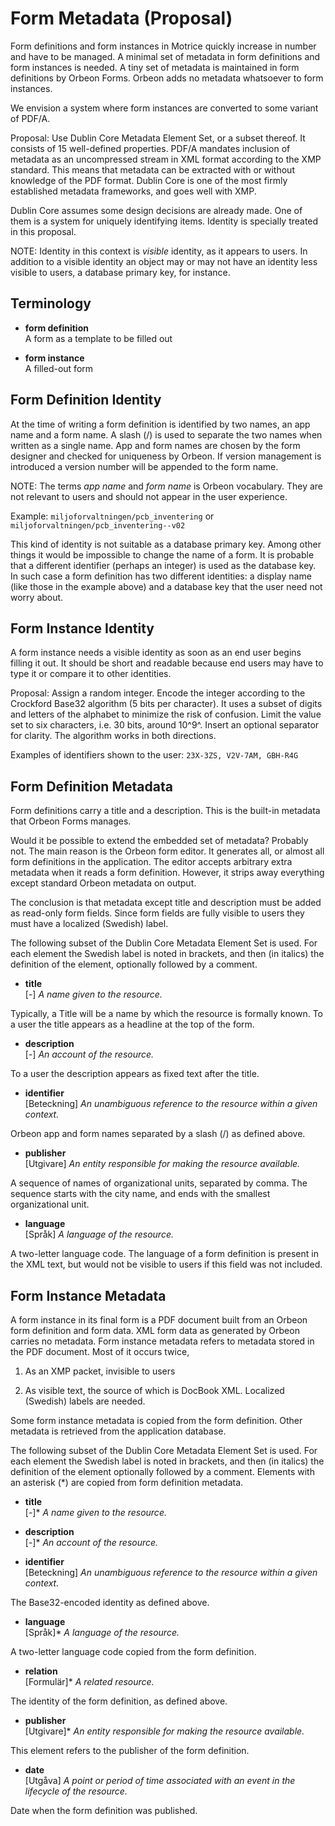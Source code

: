 # Form Metadata (Proposal) #

Form definitions and form instances in Motrice quickly increase in number and have to be managed. A minimal set of metadata in form definitions and form instances is needed. A tiny set of metadata is maintained in form definitions by Orbeon Forms. Orbeon adds no metadata whatsoever to form instances.

We envision a system where form instances are converted to some variant of PDF/A.

Proposal: Use Dublin Core Metadata Element Set, or a subset thereof. It consists of 15 well-defined properties. PDF/A mandates inclusion of metadata as an uncompressed stream in XML format according to the XMP standard. This means that metadata can be extracted with or without knowledge of the PDF format. Dublin Core is one of the most firmly established metadata frameworks, and goes well with XMP.

Dublin Core assumes some design decisions are already made. One of them is a system for uniquely identifying items. Identity is specially treated in this proposal.

 NOTE: Identity in this context is *visible* identity, as it appears to users.  In addition to a visible identity an object may or may not have an identity less visible to users,  a database primary key, for instance.

## Terminology ##


* **form definition**  
 A form as a template to be filled out


* **form instance**  
 A filled-out form

## Form Definition Identity ##

At the time of writing a form definition is identified by two names, an app name and a form name. A slash (/) is used to separate the two names when written as a single name. App and form names are chosen by the form designer and checked for uniqueness by Orbeon. If version management is introduced a version number will be appended to the form name.

 NOTE: The terms *app name* and *form name* is Orbeon vocabulary.  They are not relevant to users and should not appear in the user experience.

Example: `miljoforvaltningen/pcb_inventering` or `miljoforvaltningen/pcb_inventering--v02`

This kind of identity is not suitable as a database primary key. Among other things it would be impossible to change the name of a form. It is probable that a different identifier (perhaps an integer) is used as the database key. In such case a form definition has two different identities: a display name (like those in the example above) and a database key that the user need not worry about.

## Form Instance Identity ##

A form instance needs a visible identity as soon as an end user begins filling it out. It should be short and readable because end users may have to type it or compare it to other identities.

Proposal: Assign a random integer. Encode the integer according to the Crockford Base32 algorithm (5 bits per character). It uses a subset of digits and letters of the alphabet to minimize the risk of confusion. Limit the value set to six characters, i.e. 30 bits, around 10^9^. Insert an optional separator for clarity. The algorithm works in both directions.

Examples of identifiers shown to the user: `23X-3ZS, V2V-7AM, GBH-R4G`

## Form Definition Metadata ##

Form definitions carry a title and a description. This is the built-in metadata that Orbeon Forms manages.

Would it be possible to extend the embedded set of metadata? Probably not. The main reason is the Orbeon form editor. It generates all, or almost all form definitions in the application. The editor accepts arbitrary extra metadata when it reads a form definition. However, it strips away everything except standard Orbeon metadata on output.

The conclusion is that metadata except title and description must be added as read-only form fields. Since form fields are fully visible to users they must have a localized (Swedish) label.

The following subset of the Dublin Core Metadata Element Set is used. For each element the Swedish label is noted in brackets, and then (in italics) the definition of the element, optionally followed by a comment.


* **title**  
 [-] *A name given to the resource.*

 Typically, a Title will be a name by which the resource is formally known.  To a user the title appears as a headline at the top of the form.


* **description**  
 [-] *An account of the resource.*

 To a user the description appears as fixed text after the title.


* **identifier**  
 [Beteckning] *An unambiguous reference to the resource within a given context.*

 Orbeon app and form names separated by a slash (/) as defined above.


* **publisher**  
 [Utgivare] *An entity responsible for making the resource available.*

 A sequence of names of organizational units, separated by comma.  The sequence starts with the city name, and ends with the smallest organizational unit.


* **language**  
 [Språk] *A language of the resource.*

 A two-letter language code.  The language of a form definition is present in the XML text, but would not be visible to users  if this field was not included.

## Form Instance Metadata ##

A form instance in its final form is a PDF document built from an Orbeon form definition and form data. XML form data as generated by Orbeon carries no metadata. Form instance metadata refers to metadata stored in the PDF document. Most of it occurs twice,


1. As an XMP packet, invisible to users


2. As visible text, the source of which is DocBook XML. Localized (Swedish) labels are needed.

Some form instance metadata is copied from the form definition. Other metadata is retrieved from the application database.

The following subset of the Dublin Core Metadata Element Set is used. For each element the Swedish label is noted in brackets, and then (in italics) the definition of the element optionally followed by a comment. Elements with an asterisk (*) are copied from form definition metadata.


* **title**  
 [-]* *A name given to the resource.*


* **description**  
 [-]* *An account of the resource.*


* **identifier**  
 [Beteckning] *An unambiguous reference to the resource within a given context.*

 The Base32-encoded identity as defined above.


* **language**  
 [Språk]* *A language of the resource.*

 A two-letter language code copied from the form definition.


* **relation**  
 [Formulär]* *A related resource.*

 The identity of the form definition, as defined above.


* **publisher**  
 [Utgivare]* *An entity responsible for making the resource available.*

 This element refers to the publisher of the form definition.


* **date**  
 [Utgåva] *A point or period of time associated with an event in the lifecycle of the resource.*

 Date when the form definition was published.





